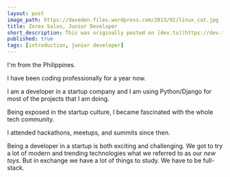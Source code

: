 ```yaml
---
layout: post
image_path: https://daveden.files.wordpress.com/2013/02/linux_cat.jpg
title: Zorex Salvo, Junior Developer
short_description: This was originally posted on [dev.to](https://dev.to/zorexsalvo/zorex-salvo-junior-developer) as my intro blog on dev.to community.
published: true
tags: [introduction, junior developer]
---
```


I'm from the Philippines.


I have been coding professionally for a year now.


I am a developer in a startup company and I am using Python/Django for most of the projects that I am doing.


Being exposed in the startup culture, I became fascinated with the whole tech community.


I attended hackathons, meetups, and summits since then.


Being a developer in a startup is both exciting and challenging. We got to try a lot of modern and trending technologies what we referred to as our *new toys*. But in exchange we have a lot of things to study. We have to be full-stack.

